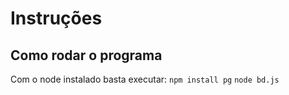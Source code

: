 # Instruções
## Como rodar o programa
Com o node instalado basta executar:
`npm install pg`
`node bd.js`

